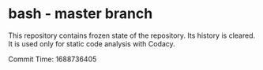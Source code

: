 # bash - master branch

This repository contains frozen state of the repository.
Its history is cleared. It is used only for static code
analysis with Codacy.

Commit Time: 1688736405